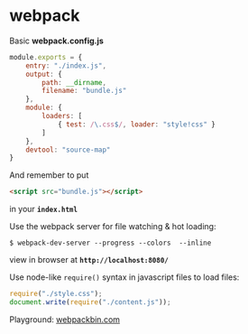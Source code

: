 # webpack

Basic **webpack.config.js**

```javascript
module.exports = {
	entry: "./index.js",
	output: {
		path: __dirname,
		filename: "bundle.js"
	},
	module: {
		loaders: [
			{ test: /\.css$/, loader: "style!css" }
		]
	},
    devtool: "source-map"
}
```

And remember to put

```html
<script src="bundle.js"></script>
```

in your **``index.html``**

Use the webpack server for file watching & hot loading:

	$ webpack-dev-server --progress --colors  --inline
	
view in browser at **``http://localhost:8080/``**

Use node-like ``require()`` syntax in javascript files to load files:

```javascript
require("./style.css");
document.write(require("./content.js"));
```
	
Playground: [webpackbin.com](http://www.webpackbin.com/)